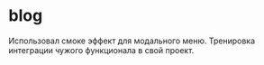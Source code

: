 # blog
Использовал смоке эффект для модального меню.
Тренировка интеграции чужого функционала в свой проект.
